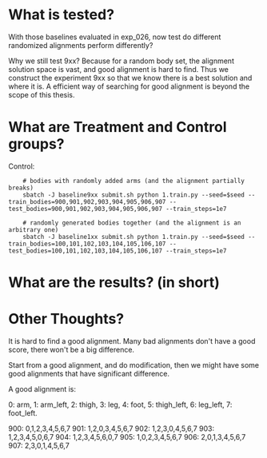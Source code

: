 # What is tested?

With those baselines evaluated in exp_026, now test do different randomized alignments perform differently?

Why we still test 9xx? Because for a random body set, the alignment solution space is vast, and good alignment is hard to find.
Thus we construct the experiment 9xx so that we know there is a best solution and where it is. 
A efficient way of searching for good alignment is beyond the scope of this thesis.

# What are Treatment and Control groups?

Control:
```
    # bodies with randomly added arms (and the alignment partially breaks)
    sbatch -J baseline9xx submit.sh python 1.train.py --seed=$seed --train_bodies=900,901,902,903,904,905,906,907 --test_bodies=900,901,902,903,904,905,906,907 --train_steps=1e7

    # randomly generated bodies together (and the alignment is an arbitrary one)
    sbatch -J baseline1xx submit.sh python 1.train.py --seed=$seed --train_bodies=100,101,102,103,104,105,106,107 --test_bodies=100,101,102,103,104,105,106,107 --train_steps=1e7
```

# What are the results? (in short)


# Other Thoughts?

It is hard to find a good alignment. Many bad alignments don't have a good score, there won't be a big difference.

Start from a good alignment, and do modification, then we might have some good alignments that have significant difference.

A good alignment is:

0: arm, 
1: arm_left, 
2: thigh, 
3: leg, 
4: foot,
5: thigh_left,
6: leg_left,
7: foot_left.

900: 0,1,2,3,4,5,6,7
901: 1,2,0,3,4,5,6,7
902: 1,2,3,0,4,5,6,7
903: 1,2,3,4,5,0,6,7
904: 1,2,3,4,5,6,0,7
905: 1,0,2,3,4,5,6,7
906: 2,0,1,3,4,5,6,7
907: 2,3,0,1,4,5,6,7
